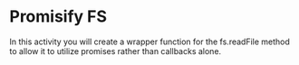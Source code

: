 # Promisify FS

In this activity you will create a wrapper function for the fs.readFile method to allow it to utilize promises rather than callbacks alone.
